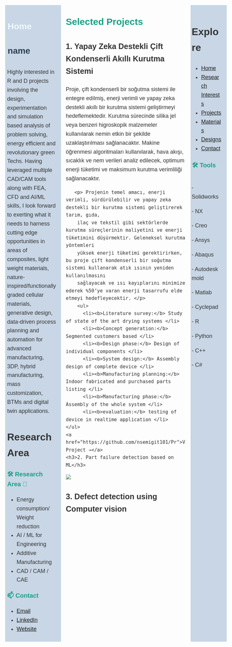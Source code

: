 <!-- Portfolio README.md -->
<head>
  <title>Anchor Link Example</title>
  <style>
      /* Body font and size */
    body {
      font-family: Verdana, sans-serif;  /* You can use any font you like Georgia, serif Verdana, sans-serif   Arial, sans-serif*/
      font-size: 18px;                 /* Adjust to your preference */
      line-height: 1.6;                /* Optional: makes it more readable */
      color: #333;                     /* Optional: darker text color */
    }
    /* Increase font size for all h2 elements */
     h1 {
      font-family: Arial, sans-serif;  /* You can use any font you like Georgia, serif Verdana, sans-serif   Arial, sans-serif*/
      font-size: 38px;                 /* Adjust to your preference */
      line-height: 1.6;                /* Optional: makes it more readable */
      color: #333;                     /* Optional: darker text color */
    }
     h2 {
      font-family: Verdana, sans-serif;  /* You can use any font you like Georgia, serif Verdana, sans-serif   Arial, sans-serif*/
      font-size: 32px;                 /* Adjust to your preference */
      line-height: 1.6;                /* Optional: makes it more readable */
      color: #333;   
    }
    h3 {
    font-family: Verdana, sans-serif;  /* You can use any font you like Georgia, serif Verdana, sans-serif   Arial, sans-serif*/
      font-size: 25px;                 /* Adjust to your preference */
      line-height: 1.6;                /* Optional: makes it more readable #f0f8ff  #dfe6e9 #ffeaa7 #c8d6e5 #e67e22 #e74c3c #2c3e50 #16a085*/
      color: #333;   
    }
  </style>
</head>
<div style="display: flex; width: 100%;">
  <!-- Left Column (35%) -->
  <div style="width: 25%; background-color: #c8d6e5; padding: 1rem 1rem 0.5rem 1%;"> 
     <p style="font-weight: bold; color: #f0f8ff; font-size: 28px;  padding: 0.2rem 0.2rem 0.2rem 1%;">
      Home
    <p style="font-weight: bold; color: #2c3e50; font-size: 28px;  padding: 0.2rem 0.2rem 0.2rem 1%;">
    name
    <p> Highly interested in R and D projects involving the design, experimentation and
        simulation based analysis of problem solving, energy efficient and revolutionary 
        green Techs. Having leveraged multiple CAD/CAM tools along with FEA, CFD and AI/ML 
        skills, I look forward to exerting what it needs to harness cutting edge opportunities 
        in areas of composites, light weight materials, nature-inspired/functionally graded cellular 
        materials, generative design, data-driven process planning and automation for advanced manufacturing, 
        3DP, hybrid manufacturing, mass customization, BTMs and digital twin applications.</p>
    <h2 id="ResearchArea">Research Area</h2>
    <p style="font-weight: bold; color: #16a085; font-size: 20px;">
  🛠️ Research Area 🚀
    <ul>
      <li>Energy consumption/ Weight reduction </li>
      <li>AI / ML for Engineering</li>
       <li>Additive Manufacturing</li>
        <li>CAD / CAM / CAE</li>   
    </ul>
          <p style="font-weight: bold; color: #16a085; font-size: 20px;">
    📫 Contact 
    <ul>
       <li><a href="mailto:@email.com">Email</a></li>
      <li><a href="https://www.linkedin.com/in/">LinkedIn</a></li>
      <li><a href="//https://github.com/">Website</a></li>
    </ul>
  </div>
  <!-- Middle Column -->
  <div style="width: 60%; padding: 0 1rem;">
    <p style="font-weight: bold; color: #16a085; font-size: 30px;">
    Selected Projects
    <h3>1. Yapay Zeka Destekli Çift Kondenserli Akıllı Kurutma Sistemi</h3>
    <p>Proje, çift kondenserli bir soğutma sistemi ile entegre edilmiş, enerji verimli ve yapay zeka destekli akıllı 
        bir kurutma sistemi geliştirmeyi hedeflemektedir. Kurutma sürecinde silika jel veya benzeri higroskopik malzemeler 
        kullanılarak nemin etkin bir şekilde uzaklaştırılması sağlanacaktır. Makine öğrenmesi algoritmaları kullanılarak, 
        hava akışı, sıcaklık ve nem verileri analiz edilecek, optimum enerji tüketimi ve maksimum kurutma verimliliği sağlanacaktır. 
        
       <p> Projenin temel amacı, enerji verimli, sürdürülebilir ve yapay zeka destekli bir kurutma sistemi geliştirerek tarım, gıda, 
        ilaç ve tekstil gibi sektörlerde kurutma süreçlerinin maliyetini ve enerji tüketimini düşürmektir. Geleneksel kurutma yöntemleri 
        yüksek enerji tüketimi gerektirirken, bu proje çift kondenserli bir soğutma sistemi kullanarak atık ısının yeniden kullanılmasını 
        sağlayacak ve ısı kayıplarını minimize ederek %50’ye varan enerji tasarrufu elde etmeyi hedefleyecektir. </p>
        <ul>
          <li><b>Literature survey:</b> Study of state of the art drying systems </li>
          <li><b>Concept generation:</b> Segmented customers based </li>
          <li><b>Design phase:</b> Design of individual components </li>
          <li><b>System design:</b> Assembly design of complete device </li>
          <li><b>Manufacturing planning:</b> Indoor fabricated and purchased parts listing </li>
          <li><b>Manufacturing phase:</b> Assembly of the whole system </li>
          <li><b>evaluation:</b> testing of device in realtime application </li>
    </ul>
    <a href="https://github.com/nsemigit101/Pr">View Project →</a>
    <h3>2. Part failure detection based on ML</h3>
 <p> <img src="https://github-readme-stats.vercel.app/api?username=yourusername&show_icons=true&theme=radical" />
    <h3>3. Defect detection using Computer vision</h3>
  </div>
  <!-- Right Column  -->
  <div style="width: 15%; background-color: #c8d6e5; padding: 1rem 1rem 1rem 0.5%;">
       <h2>Explore</h2>
  <ul>    
    <li><a href="#Home">Home</a></li>
      <li><a href="#Research Area">Research Interests</a></li>
    <li><a href="#Selected Projects">Projects</a></li>
    <li><a href="#materials">Materials</a></li>   
     <li><a href="#Concept Development">Designs</a></li>
       <li><a href="#Contact">Contact</a></li>
  </ul>
 <div>   
    <p style="font-weight: bold; color: #16a085; font-size: 20px;  padding: 0.2rem 0.2rem 0.2rem 1%;"> 
    🛠️ Tools
 <p style="font-weight: bold; color: #16a085; font-size: 15px;  padding: 1%;"> 
      <p> - Solidworks </p>
      <p> - NX </p>
      <p> - Creo </p>
      <p> - Ansys </p>
      <p> - Abaqus </p>
      <p> - Autodesk mold </p>
      <p> - Matlab </p>
      <p> - Cyclepad </p>
      <p> - R </p>
      <p> - Python </p>
      <p> - C++ </p>
      <p> - C# </p>
       </div>
  </div>
</div>
